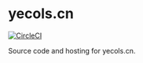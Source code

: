 yecols.cn
=========

[![CircleCI](https://circleci.com/gh/yecol/yecols.cn.svg?style=shield&circle-token=fefe7c75c1367ccdcb9e246e4c67d0d6c4c3dd0d)](https://circleci.com/gh/yecol/yecols.cn)

Source code and hosting for yecols.cn.
